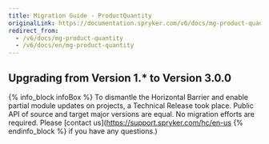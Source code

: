 ```yaml
---
title: Migration Guide - ProductQuantity
originalLink: https://documentation.spryker.com/v6/docs/mg-product-quantity
redirect_from:
  - /v6/docs/mg-product-quantity
  - /v6/docs/en/mg-product-quantity
---
```


## Upgrading from Version 1.* to Version 3.0.0
{% info_block infoBox %}
To dismantle the Horizontal Barrier and enable partial module updates on projects, a Technical Release took place. Public API of source and target major versions are equal. No migration efforts are required. Please [contact us](https://support.spryker.com/hc/en-us
{% endinfo_block %} if you have any questions.)
